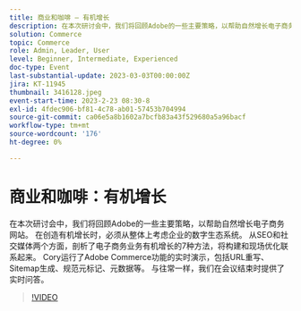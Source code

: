 ```yaml
---
title: 商业和咖啡 — 有机增长
description: 在本次研讨会中，我们将回顾Adobe的一些主要策略，以帮助自然增长电子商务网站。 在创造有机增长时，必须从整体上考虑企业的数字生态系统。 从SEO和社交媒体两个方面，剖析了电子商务业务有机增长的7种方法，将构建和现场优化联系起来。 Cory运行了Adobe Commerce功能的实时演示，包括URL重写、Sitemap生成、规范元标记、元数据等。 与往常一样，我们在会议结束时提供了实时问答。
solution: Commerce
topic: Commerce
role: Admin, Leader, User
level: Beginner, Intermediate, Experienced
doc-type: Event
last-substantial-update: 2023-03-03T00:00:00Z
jira: KT-11945
thumbnail: 3416128.jpeg
event-start-time: 2023-2-23 08:30-8
exl-id: 4fdec906-bf81-4c78-ab01-57453b704994
source-git-commit: ca06e5a8b1602a7bcfb83a43f529680a5a96bacf
workflow-type: tm+mt
source-wordcount: '176'
ht-degree: 0%

---
```


# 商业和咖啡：有机增长

在本次研讨会中，我们将回顾Adobe的一些主要策略，以帮助自然增长电子商务网站。 在创造有机增长时，必须从整体上考虑企业的数字生态系统。 从SEO和社交媒体两个方面，剖析了电子商务业务有机增长的7种方法，将构建和现场优化联系起来。 Cory运行了Adobe Commerce功能的实时演示，包括URL重写、Sitemap生成、规范元标记、元数据等。 与往常一样，我们在会议结束时提供了实时问答。

>[!VIDEO](https://video.tv.adobe.com/v/3416128/?quality=12&learn=on)
